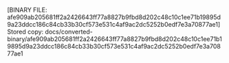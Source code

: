 [BINARY FILE: afe909ab205681ff2a2426643ff77a8827b9fbd8d202c48c10c1ee71b19895d9a23ddcc186c84cb33b30cf573e531c4af9ac2dc5252b0edf7e3a70877ae1]
Stored copy: docs/converted-binary/afe909ab205681ff2a2426643ff77a8827b9fbd8d202c48c10c1ee71b19895d9a23ddcc186c84cb33b30cf573e531c4af9ac2dc5252b0edf7e3a70877ae1
